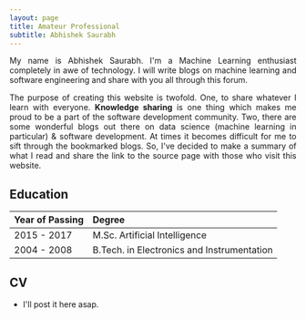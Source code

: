 ```yaml
---
layout: page
title: Amateur Professional
subtitle: Abhishek Saurabh
---
```

<p align="justify">
My name is Abhishek Saurabh. I'm a Machine Learning enthusiast completely in awe of technology. I will write blogs on machine learning and software engineering and share with you all through this forum.    
</p>

<p align="justify">
The purpose of creating this website is twofold. One, to share whatever I learn with everyone. <b>Knowledge sharing</b> is one thing which makes me proud to be a part of the software development community. Two, there are some wonderful blogs out there on data science (machine learning in particular) & software development. At times it becomes difficult for me to sift through the bookmarked blogs. So, I've decided to make a summary of what I read and share the link to the source page with those who visit this website.   
</p>

## Education
| Year of Passing | Degree | 
| :------ |:--- |
| 2015 - 2017  | M.Sc. Artificial Intelligence  |
| 2004 - 2008  | B.Tech. in Electronics and Instrumentation  |

## CV
* I'll post it here asap. 
